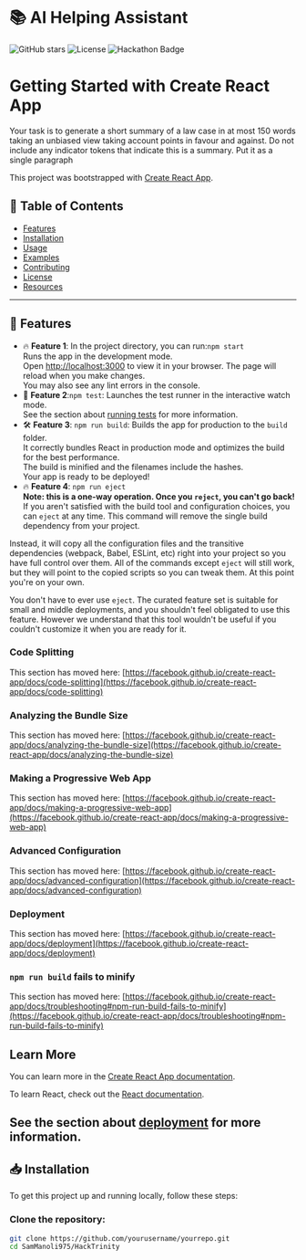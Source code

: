 # 📚 AI Helping Assistant

![GitHub stars](https://img.shields.io/github/stars/SamManoli975/HackTrinity) 
![License](https://img.shields.io/github/license/SamManoli975/HackTrinity) 
![Hackathon Badge](https://img.shields.io/badge/HackTrinity-2024-blue)


# Getting Started with Create React App

Your task is to generate a short summary of a law case in at most 150 words taking an unbiased view taking account points in favour and against. Do not include any indicator tokens that indicate this is a summary. Put it as a single paragraph

This project was bootstrapped with [Create React App](https://github.com/facebook/create-react-app).


## 📄 Table of Contents

- [Features](#-features)
- [Installation](#-installation)
- [Usage](#-usage)
- [Examples](#-examples)
- [Contributing](#-contributing)
- [License](#-license)
- [Resources](#-resources)

---

## 🌟 Features

- 🔥 **Feature 1**: In the project directory, you can run:`npm start`\
Runs the app in the development mode.\
Open [http://localhost:3000](http://localhost:3000) to view it in your browser. The page will reload when you make changes.\
You may also see any lint errors in the console.
- 🚀 **Feature 2**:`npm test`: Launches the test runner in the interactive watch mode.\
See the section about [running tests](https://facebook.github.io/create-react-app/docs/running-tests) for more information.
- 🛠️ **Feature 3**: `npm run build`: Builds the app for production to the `build` folder.\
It correctly bundles React in production mode and optimizes the build for the best performance.\
The build is minified and the filenames include the hashes.\
Your app is ready to be deployed!
- 🔥 **Feature 4**: `npm run eject`\
**Note: this is a one-way operation. Once you `reject`, you can't go back!**\
If you aren't satisfied with the build tool and configuration choices, you can `eject` at any time. This command will remove the single build dependency from your project.

Instead, it will copy all the configuration files and the transitive dependencies (webpack, Babel, ESLint, etc) right into your project so you have full control over them. All of the commands except `eject` will still work, but they will point to the copied scripts so you can tweak them. At this point you're on your own.

You don't have to ever use `eject`. The curated feature set is suitable for small and middle deployments, and you shouldn't feel obligated to use this feature. However we understand that this tool wouldn't be useful if you couldn't customize it when you are ready for it.

### Code Splitting

This section has moved here: [https://facebook.github.io/create-react-app/docs/code-splitting](https://facebook.github.io/create-react-app/docs/code-splitting)

### Analyzing the Bundle Size

This section has moved here: [https://facebook.github.io/create-react-app/docs/analyzing-the-bundle-size](https://facebook.github.io/create-react-app/docs/analyzing-the-bundle-size)

### Making a Progressive Web App

This section has moved here: [https://facebook.github.io/create-react-app/docs/making-a-progressive-web-app](https://facebook.github.io/create-react-app/docs/making-a-progressive-web-app)

### Advanced Configuration

This section has moved here: [https://facebook.github.io/create-react-app/docs/advanced-configuration](https://facebook.github.io/create-react-app/docs/advanced-configuration)

### Deployment

This section has moved here: [https://facebook.github.io/create-react-app/docs/deployment](https://facebook.github.io/create-react-app/docs/deployment)

### `npm run build` fails to minify

This section has moved here: [https://facebook.github.io/create-react-app/docs/troubleshooting#npm-run-build-fails-to-minify](https://facebook.github.io/create-react-app/docs/troubleshooting#npm-run-build-fails-to-minify)

## Learn More

You can learn more in the [Create React App documentation](https://facebook.github.io/create-react-app/docs/getting-started).

To learn React, check out the [React documentation](https://reactjs.org/).

See the section about [deployment](https://facebook.github.io/create-react-app/docs/deployment) for more information.
---

## 📥 Installation

To get this project up and running locally, follow these steps:

### Clone the repository:

```bash
git clone https://github.com/yourusername/yourrepo.git
cd SamManoli975/HackTrinity

